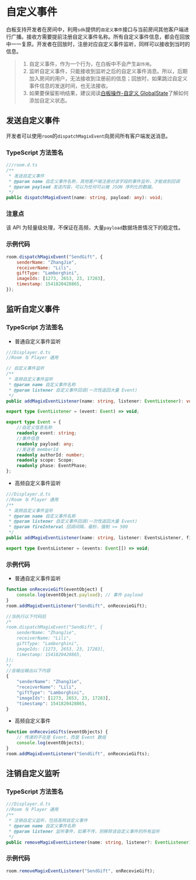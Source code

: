 # 自定义事件

白板支持开发者在房间中，利用`sdk`提供的`自定义事件`接口与当前房间其他客户端进行广播。接收方需要提前注册自定义事件名称。所有自定义事件信息，都会在回放中一一复原。开发者在回放时，注册对应自定义事件监听，同样可以接收到当时的信息。

> 1. 自定义事件，作为一个行为，在白板中不会产生`副作用`。
> 2. 监听自定义事件，只能接收到监听之后的自定义事件消息。所以，后期加入房间的用户，无法接收到注册前的信息；回放时，如果跳过自定义事件信息的发送时间，也无法接收。
> 3. 如果要保留影响结果，建议阅读[白板操作-自定义 GlobalState](https://developer.netless.group/documents/client/realtime-room-state-management)了解如何添加自定义状态。

## 发送自定义事件

开发者可以使用`room`的`dispatchMagixEvent`向房间所有客户端发送消息。

### TypeScript 方法签名

```typescript
///room.d.ts
/**
 * 发送自定义事件
 * @param name 自定义事件名称，其他客户端注册对该字段的事件监听，才能收到回调
 * @param payload 发送内容，可以为任何可以被 JSON 序列化的数据。
 */
public dispatchMagixEvent(name: string, payload: any): void;
```

### 注意点

该 API 为轻量级处理，不保证在高频，大量`payload`数据场景情况下的稳定性。

### 示例代码

```javascript
room.dispatchMagixEvent("SendGift", {
    senderName: "ZhangJie",
    receiverName: "Lili",
    giftType: "Lamborghini",
    imageIds: [1273, 2653, 23, 17283],
    timestamp: 1541820428865,
});
```

## 监听自定义事件

### TypeScript 方法签名

* 普通自定义事件监听

```typescript
///Displayer.d.ts
//Room 与 Player 通用

// 自定义事件监听
/**
 * 高频自定义事件监听
 * @param name 自定义事件名称
 * @param listener 自定义事件回调(一次性返回大量 Event)
 */
public addMagixEventListener(name: string, listener: EventListener): void;

export type EventListener = (event: Event) => void;

export type Event = {
    //自定义信息名称
    readonly event: string;
    //事件信息
    readonly payload: any;
    //发送者 memberId
    readonly authorId: number;
    readonly scope: Scope;
    readonly phase: EventPhase;
};
```

* 高频自定义事件监听

```typescript
///Displayer.d.ts
//Room 与 Player 通用
/**
 * 高频自定义事件监听
 * @param name 自定义事件名称
 * @param listener 自定义事件回调(一次性返回大量 Event)
 * @param fireInterval 回调间隔，毫秒，强制 >= 500
 */
public addMagixEventListener(name: string, listener: EventsListener, fireInterval: number): void;

export type EventsListener = (events: Event[]) => void;
```

### 示例代码

* 普通自定义事件监听

```javascript
function onRecevieGift(eventObject) {
    console.log(eventObject.payload); // 事件 payload
}
room.addMagixEventListener("SendGift", onRecevieGift);

//当执行以下代码后
/*
room.dispatchMagixEvent("SendGift", {
    senderName: "ZhangJie",
    receiverName: "Lili",
    giftType: "Lamborghini",
    imageIds: [1273, 2653, 23, 17283],
    timestamp: 1541820428865,
});
*/
//会输出输出以下内容
{
    "senderName": "ZhangJie",
    "receiverName": "Lili",
    "giftType": "Lamborghini",
    "imageIds": [1273, 2653, 23, 17283],
    "timestamp": 1541820428865,
}
```

* 高频自定义事件

```javascript
function onRecevieGifts(eventObjects) {
    // 传递的不在是 Event，而是 Event 数组
    console.log(eventObjects);
}
room.addMagixEventListener("SendGift", onRecevieGifts);
```

## 注销自定义监听

### TypeScript 方法签名

```typescript
///Displayer.d.ts
//Room 与 Player 通用
/**
 * 注销自定义监听，包括高频自定义事件
 * @param name 自定义事件名称
 * @param listener 监听事件，如果不传，则移除该自定义事件的所有监听
 */
public removeMagixEventListener(name: string, listener?: EventListener): void;
```

### 示例代码

```javascript
room.removeMagixEventListener("SendGift", onRecevieGift);
```

